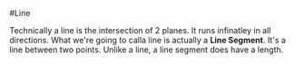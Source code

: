 #Line

Technically a line is the intersection of 2 planes. It runs infinatley in all directions. What we're going to calla  line is actually a __Line Segment__. It's a line between two points. Unlike a line, a line segment does have a length.
